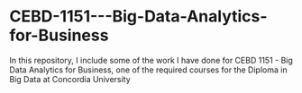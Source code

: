 # CEBD-1151---Big-Data-Analytics-for-Business
In this repository, I include some of the work I have done for CEBD 1151 - Big Data Analytics for Business, one of the required courses for the Diploma in Big Data at Concordia University
